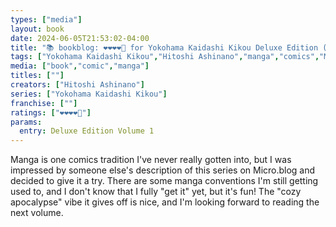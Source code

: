 ```yaml
---
types: ["media"]
layout: book
date: 2024-06-05T21:53:02-04:00
title: "📚 bookblog: ❤️❤️❤️❤️🖤 for Yokohama Kaidashi Kikou Deluxe Edition (Volume 1), by Hitoshi Ashinano"
tags: ["Yokohama Kaidashi Kikou","Hitoshi Ashinano","manga","comics","Micro.blog","post-apocalyptic fiction"]
media: ["book","comic","manga"]
titles: [""]
creators: ["Hitoshi Ashinano"]
series: ["Yokohama Kaidashi Kikou"]
franchise: [""]
ratings: ["❤️❤️❤️❤️🖤"]
params:
  entry: Deluxe Edition Volume 1
---
```

Manga is one comics tradition I've never really gotten into, but I was impressed by someone else's description of this series on Micro.blog and decided to give it a try. There are some manga conventions I'm still getting used to, and I don't know that I fully "get it" yet, but it's fun! The "cozy apocalypse" vibe it gives off is nice, and I'm looking forward to reading the next volume.
